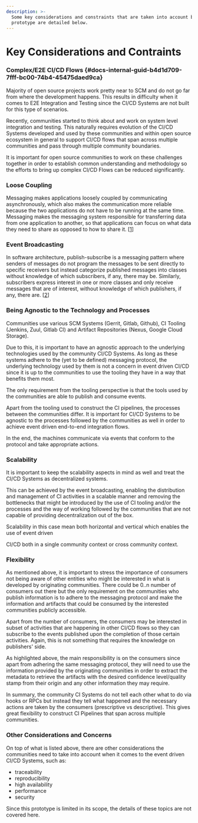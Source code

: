 ```yaml
---
description: >-
  Some key considerations and constraints that are taken into account by the
  prototype are detailed below.
---
```


# Key Considerations and Contraints

### Complex/E2E CI/CD Flows {#docs-internal-guid-b4d1d709-7fff-bc00-74b4-45475daed9ca}

Majority of open source projects work pretty near to SCM and do not go far from where the development happens. This results in difficulty when it comes to E2E Integration and Testing since the CI/CD Systems are not built for this type of scenarios.  


Recently, communities started to think about and work on system level integration and testing. This naturally requires evolution of the CI/CD Systems developed and used by these communities and within open source ecosystem in general to support CI/CD flows that span across multiple communities and pass through multiple community boundaries.  


It is important for open source communities to work on these challenges together in order to establish common understanding and methodology so the efforts to bring up complex CI/CD Flows can be reduced significantly.

### Loose Coupling

Messaging makes applications loosely coupled by communicating asynchronously, which also makes the communication more reliable because the two applications do not have to be running at the same time. Messaging makes the messaging system responsible for transferring data from one application to another, so that applications can focus on what data they need to share as opposed to how to share it. \[[1](http://www.enterpriseintegrationpatterns.com/)\]

### Event Broadcasting

In software architecture, publish-subscribe is a messaging pattern where senders of messages do not program the messages to be sent directly to specific receivers but instead categorize published messages into classes without knowledge of which subscribers, if any, there may be. Similarly, subscribers express interest in one or more classes and only receive messages that are of interest, without knowledge of which publishers, if any, there are. \[[2](https://en.wikipedia.org/wiki/Publish%E2%80%93subscribe_pattern)\]

### Being Agnostic to the Technology and Processes

Communities use various SCM Systems \(Gerrit, Gitlab, Github\), CI Tooling \(Jenkins, Zuul, Gitlab CI\) and Artifact Repositories \(Nexus, Google Cloud Storage\).  


Due to this, it is important to have an agnostic approach to the underlying technologies used by the community CI/CD Systems. As long as these systems adhere to the \(yet to be defined\) messaging protocol, the underlying technology used by them is not a concern in event driven CI/CD since it is up to the communities to use the tooling they have in a way that benefits them most.  


The only requirement from the tooling perspective is that the tools used by the communities are able to publish and consume events.  


Apart from the tooling used to construct the CI pipelines, the processes between the communities differ. It is important for CI/CD Systems to be agnostic to the processes followed by the communities as well in order to achieve event driven end-to-end integration flows.  


In the end, the machines communicate via events that conform to the protocol and take appropriate actions.

### Scalability

It is important to keep the scalability aspects in mind as well and treat the CI/CD Systems as decentralized systems.  


This can be achieved by the event broadcasting, enabling the distribution and management of CI activities in a scalable manner and removing the bottlenecks that might be introduced by the use of CI tooling and/or the processes and the way of working followed by the communities that are not capable of providing decentralization out of the box.  


Scalability in this case mean both horizontal and vertical which enables the use of event driven

CI/CD both in a single community context or cross community context.

### Flexibility

As mentioned above, it is important to stress the importance of consumers not being aware of other entities who might be interested in what is developed by originating communities. There could be 0..n number of consumers out there but the only requirement on the communities who publish information is to adhere to the messaging protocol and make the information and artifacts that could be consumed by the interested communities publicly accessible.  


Apart from the number of consumers, the consumers may be interested in subset of activities that are happening in other CI/CD flows so they can subscribe to the events published upon the completion of those certain activities. Again, this is not something that requires the knowledge on publishers' side.  


As highlighted above, the main responsibility is on the consumers since apart from adhering the same messaging protocol, they will need to use the information provided by the originating communities in order to extract the metadata to retrieve the artifacts with the desired confidence level/quality stamp from their origin and any other information they may require.  


In summary, the community CI Systems do not tell each other what to do via hooks or RPCs but instead they tell what happened and the necessary actions are taken by the consumers \(prescriptive vs descriptive\). This gives great flexibility to construct CI Pipelines that span across multiple communities.

### Other Considerations and Concerns

On top of what is listed above, there are other considerations the communities need to take into account when it comes to the event driven CI/CD Systems, such as:  


* traceability
* reproducibility
* high availability
* performance
* security

Since this prototype is limited in its scope, the details of these topics are not covered here.

